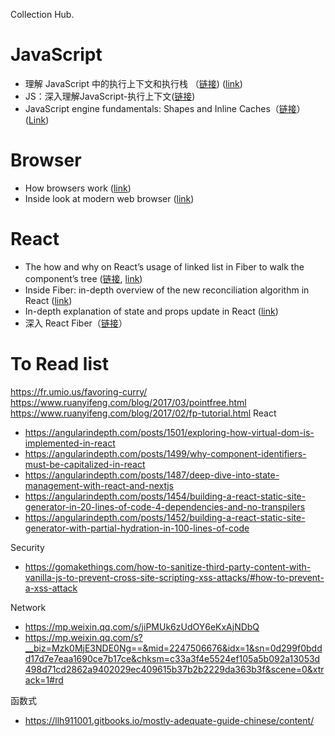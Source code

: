 Collection Hub.
# JavaScript
- 理解 JavaScript 中的执行上下文和执行栈 （[链接](https://juejin.cn/post/7129510217863299102)) ([link](https://blog.bitsrc.io/understanding-execution-context-and-execution-stack-in-javascript-1c9ea8642dd0))
- JS：深入理解JavaScript-执行上下文([链接](https://limeii.github.io/2019/05/js-execution-context/))
- JavaScript engine fundamentals: Shapes and Inline Caches（[链接](https://hijiangtao.github.io/2018/06/17/Shapes-ICs/)）([Link](https://mathiasbynens.be/notes/shapes-ics))
# Browser
- How browsers work ([link](https://web.dev/articles/howbrowserswork))
- Inside look at modern web browser ([link](https://developer.chrome.com/blog/inside-browser-part1))

# React
- The how and why on React’s usage of linked list in Fiber to walk the component’s tree ([链接](https://juejin.cn/post/6844903753347252237), [link](https://angularindepth.com/posts/1007/the-how-and-why-on-reacts-usage-of-linked-list-in-fiber-to-walk-the-components-tree))
- Inside Fiber: in-depth overview of the new reconciliation algorithm in React  ([link](https://angularindepth.com/posts/1008/inside-fiber-in-depth-overview-of-the-new-reconciliation-algorithm-in-react))
- In-depth explanation of state and props update in React ([link](https://angularindepth.com/posts/1009/in-depth-explanation-of-state-and-props-update-in-react))
- 深入 React Fiber（[链接](https://heptaluan.github.io/2020/12/06/React/18/)）

# To Read list
https://fr.umio.us/favoring-curry/
https://www.ruanyifeng.com/blog/2017/03/pointfree.html
https://www.ruanyifeng.com/blog/2017/02/fp-tutorial.html
React 
-  https://angularindepth.com/posts/1501/exploring-how-virtual-dom-is-implemented-in-react
- https://angularindepth.com/posts/1499/why-component-identifiers-must-be-capitalized-in-react
- https://angularindepth.com/posts/1487/deep-dive-into-state-management-with-react-and-nextjs
- https://angularindepth.com/posts/1454/building-a-react-static-site-generator-in-20-lines-of-code-4-dependencies-and-no-transpilers
- https://angularindepth.com/posts/1452/building-a-react-static-site-generator-with-partial-hydration-in-100-lines-of-code

Security
- https://gomakethings.com/how-to-sanitize-third-party-content-with-vanilla-js-to-prevent-cross-site-scripting-xss-attacks/#how-to-prevent-a-xss-attack

Network
- https://mp.weixin.qq.com/s/jiPMUk6zUdOY6eKxAjNDbQ
- https://mp.weixin.qq.com/s?__biz=Mzk0MjE3NDE0Ng==&mid=2247506676&idx=1&sn=0d299f0bddd17d7e7eaa1690ce7b17ce&chksm=c33a3f4e5524ef105a5b092a13053d498d71cd2862a9402029ec409615b37b2b2229da363b3f&scene=0&xtrack=1#rd

函数式
- https://llh911001.gitbooks.io/mostly-adequate-guide-chinese/content/
